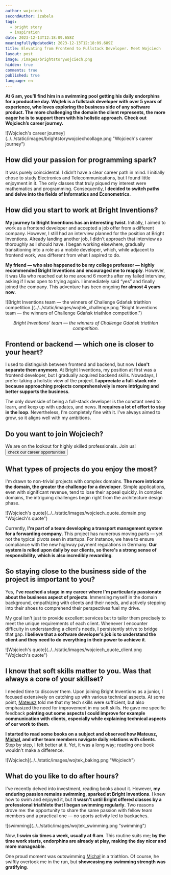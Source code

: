 ```yaml
---
author: wojciech
secondAuthor: izabela
tags:
  - bright story
  - inspiration
date: 2023-12-13T12:18:09.658Z
meaningfullyUpdatedAt: 2023-12-13T12:18:09.689Z
title: Elevating from Frontend to Fullstack Developer. Meet Wojciech
layout: post
image: /images/brightstorywojciech.png
hidden: true
comments: true
published: true
language: en
---
```

**At 6 am, you’ll find him in a swimming pool getting his daily endorphins for a productive day. Wojtek is a fullstack developer with over 5 years of experience, who loves exploring the business side of any software product. The more challenging the domain the client represents, the more eager he is to support them with his holistic approach. Check out Wojciech’s career journey.**

<div className="image">![Wojciech's career journey](../../static/images/brightstorywojciechcollage.png "Wojciech's career journey")</div>

## How did your passion for programming spark?

It was purely coincidental. I didn’t have a clear career path in mind. I initially chose to study Electronics and Telecommunications, but I found little enjoyment in it. The only classes that truly piqued my interest were mathematics and programming. Consequently, **I decided to switch paths and delve into the fields of Informatics and Econometrics**.

## How did you start to work at Bright Inventions?

**My journey to Bright Inventions has an interesting twist**. Initially, I aimed to work as a frontend developer and accepted a job offer from a different company. However, I still had an interview planned for the position at Bright Inventions. Already landing another job, I didn't approach that interview as thoroughly as I should have. I began working elsewhere, gradually transitioning into a role as a mobile developer, which, while adjacent to frontend work, was different from what I aspired to do. 

**My friend — who also happened to be my college professor — highly recommended Bright Inventions and encouraged me to reapply**. However, it was Ula who reached out to me around 6 months after my failed interview, asking if I was open to trying again. I immediately said “yes” and finally joined the company. This adventure has been ongoing **for almost 4 years now**.

<div className="image">![Bright Inventions team — the winners of Challenge Gdańsk triathlon competition.](../../static/images/wojtek_challenge.png "Bright Inventions team — the winners of Challenge Gdańsk triathlon competition.")</div>

*<center>Bright Inventions' team — the winners of Challenge Gdańsk triathlon competition.</center>*

## Frontend or backend — which one is closer to your heart?

I used to distinguish between frontend and backend, but now **I don't separate them anymore**. At Bright Inventions, my position at first was a frontend developer, but I gradually acquired backend skills. Nowadays, I prefer taking a holistic view of the project. **I appreciate a full-stack role because approaching projects comprehensively is more intriguing and better supports the business**.

The only downside of being a full-stack developer is the constant need to learn, and keep up with updates, and news. **It requires a lot of effort to stay in the loop**. Nevertheless, I'm completely fine with it. I've always aimed to grow, so it aligns well with my ambitions.

<div class='block-button'><h2>Do you want to join Wojciech?</h2><div>We are on the lookout for highly skilled professionals. Join us!</div><a href="/career/"><button>check our career opportunities</button></a></div>

## What types of projects do you enjoy the most?

I'm drawn to non-trivial projects with complex domains. **The more intricate the domain, the greater the challenge for a developer**. Simple applications, even with significant revenue, tend to lose their appeal quickly. In complex domains, the intriguing challenges begin right from the architecture design phase.

<div className="image">![Wojciech's quote](../../static/images/wojciech_quote_domain.png "Wojciech's quote")</div>

Currently, **I'm part of a team developing a transport management system for a forwarding company**. This project has numerous moving parts — yet not the typical pivots seen in startups. For instance, we have to ensure compliance with the new highway payment regulations in Germany. **Our system is relied upon daily by our clients, so there's a strong sense of responsibility, which is also incredibly rewarding**.

## So staying close to the business side of the project is important to you?

Yes, **I've reached a stage in my career where I'm particularly passionate about the business aspect of projects**. Immersing myself in the domain background, empathizing with clients and their needs, and actively stepping into their shoes to comprehend their perspectives fuel my drive. 

My goal isn't just to provide excellent services but to tailor them precisely to meet the unique requirements of each client. Whenever I encounter difficulty in understanding a client's needs, I persistently strive to bridge that gap. **I believe that a software developer’s job is to understand the client and they need to do everything in their power to achieve it**.

<div className="image">![Wojciech's quote](../../static/images/wojciech_quote_client.png "Wojciech's quote")</div>

## I know that soft skills matter to you. Was that always a core of your skillset?

I needed time to discover them. Upon joining Bright Inventions as a junior, I focused extensively on catching up with various technical aspects. At some point, [Mateusz](/about-us/mateusz/) told me that my tech skills were sufficient, but also emphasized the need for improvement in my soft skills. He gave me specific feedback **pointing out some aspects I could improve for example communication with clients, especially while explaining technical aspects of our work to them**. 

**I started to read some books on a subject and observed how Mateusz, [Michał](/about-us/michal/), and other team members navigate daily relations with clients**. Step by step, I felt better at it. Yet, it was a long way; reading one book wouldn't make a difference.

<div className="image">![Wojciech](../../static/images/wojtek_baking.png "Wojciech")</div>

## What do you like to do after hours?

I've recently delved into investment, reading books about it. However, **my enduring passion remains swimming, sparked at Bright Inventions**. I knew how to swim and enjoyed it, but i**t wasn't until Bright offered classes by a professional triathlete that I began swimming regularly**. Two reasons drove me: the opportunity to share the same passion with fellow team members and a practical one — no sports activity led to backaches.

<div className="image">![swimming](../../static/images/wojtek_swimming.png "swimming")</div>

Now, **I swim six times a week, usually at 6 am**. This routine suits me; **by the time work starts, endorphins are already at play, making the day nicer and more manageable**.

One proud moment was outswimming [Michał](/about-us/michal/) in a triathlon. Of course, he swiftly overtook me in the run, but **showcasing my swimming strength was gratifying**.